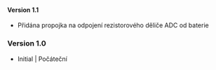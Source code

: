 #### Version 1.1
- Přidána propojka na odpojení rezistorového děliče ADC od baterie
### Version 1.0
- Initial | Počáteční